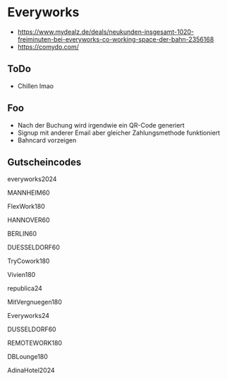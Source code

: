 # Everyworks
* https://www.mydealz.de/deals/neukunden-insgesamt-1020-freiminuten-bei-everyworks-co-working-space-der-bahn-2356168
* https://comydo.com/


## ToDo
* Chillen lmao


## Foo
* Nach der Buchung wird irgendwie ein QR-Code generiert
* Signup mit anderer Email aber gleicher Zahlungsmethode funktioniert
* Bahncard vorzeigen

## Gutscheincodes

everyworks2024

MANNHEIM60

FlexWork180

HANNOVER60

BERLIN60

DUESSELDORF60

TryCowork180

Vivien180

republica24

MitVergnuegen180

Everyworks24

DUSSELDORF60

REMOTEWORK180

DBLounge180

AdinaHotel2024
